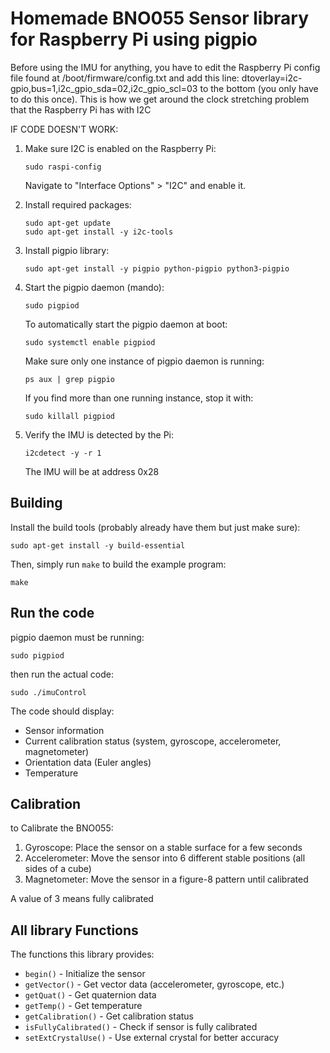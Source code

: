 # Homemade BNO055 Sensor library for Raspberry Pi using pigpio


Before using the IMU for anything, you have to edit the Raspberry Pi config file found
at /boot/firmware/config.txt and add this line: dtoverlay=i2c-gpio,bus=1,i2c_gpio_sda=02,i2c_gpio_scl=03
to the bottom (you only have to do this once). This is how we get around the clock stretching problem
that the Raspberry Pi has with I2C

IF CODE DOESN'T WORK:

1. Make sure I2C is enabled on the Raspberry Pi:
   ```
   sudo raspi-config
   ```
   Navigate to "Interface Options" > "I2C" and enable it.

2. Install required packages:
   ```
   sudo apt-get update
   sudo apt-get install -y i2c-tools
   ```

3. Install pigpio library:
   ```
   sudo apt-get install -y pigpio python-pigpio python3-pigpio
   ```

4. Start the pigpio daemon (mando):
   ```
   sudo pigpiod
   ```
   
   To automatically start the pigpio daemon at boot:
   ```
   sudo systemctl enable pigpiod
   ```

   Make sure only one instance of pigpio daemon is running:
   ```
   ps aux | grep pigpio
   ```

   If you find more than one running instance, stop it with:
   ```
   sudo killall pigpiod
   ```

5. Verify the IMU is detected by the Pi:
   ```
   i2cdetect -y -r 1
   ```
   The IMU will be at address 0x28

## Building

Install the build tools (probably already have them but just make sure):

```
sudo apt-get install -y build-essential 
```

Then, simply run `make` to build the example program:

```
make
```

## Run the code

pigpio daemon must be running:

```
sudo pigpiod

```
then run the actual code:

```
sudo ./imuControl

```


The code should display:
- Sensor information
- Current calibration status (system, gyroscope, accelerometer, magnetometer)
- Orientation data (Euler angles)
- Temperature

## Calibration

to Calibrate the BNO055:

1. Gyroscope: Place the sensor on a stable surface for a few seconds
2. Accelerometer: Move the sensor into 6 different stable positions (all sides of a cube)
3. Magnetometer: Move the sensor in a figure-8 pattern until calibrated

 A value of 3 means fully calibrated

## All library Functions

The functions this library provides:

- `begin()` - Initialize the sensor
- `getVector()` - Get vector data (accelerometer, gyroscope, etc.)
- `getQuat()` - Get quaternion data
- `getTemp()` - Get temperature
- `getCalibration()` - Get calibration status
- `isFullyCalibrated()` - Check if sensor is fully calibrated
- `setExtCrystalUse()` - Use external crystal for better accuracy
